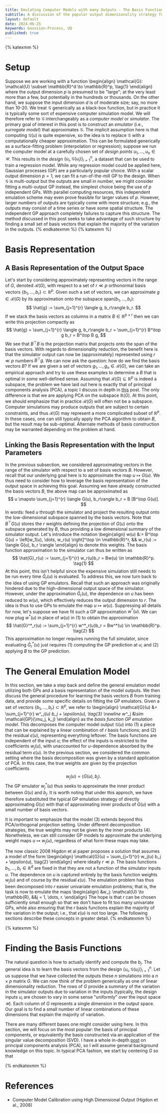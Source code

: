 ```yaml
---
title: Emulating Computer Models with many Outputs - The Basis Function Approach
subtitle: A discussion of the popular output dimensionality strategy for emulating multi-output functions.
layout: default
date: 2024-06-25
keywords: Gaussian-Process, UQ
published: true
---
```


{% katexmm %}
# Setup
Suppose we are working with a function
\begin{align}
\mathcal{G}: \mathcal{U} \subset \mathbb{R}^d \to \mathbb{R}^p, \tag{1}
\end{align}
where the output dimension $p$ is presumed to be "large"; at the very least
more than a few, but potentially in the hundreds or thousands. On the other
hand, we suppose the input dimension $d$ is of moderate size; say, no more than
10-20. We treat $\mathcal{G}$ generically as a black-box function, but in
practice it is typically some
sort of expensive computer simulation model. We will therefore
refer to $\mathcal{G}$ interchangeably as a *computer model* or *simulator*.
The primary goal of interest
in this post is to construct an *emulator* (i.e., *surrogate model*) that
approximates $\mathcal{G}$. The implicit assumption here is that computing $\mathcal{G}(u)$ is
quite expensive, so the idea is to replace $\mathcal{G}$ with a computationally cheaper
approximation. This can be formulated generically as a surface-fitting problem
(interpolation or regression); suppose
we run the computer model at a carefully chosen set of *design points*
$u_1, \dots, u_n \in \mathcal{U}$. This results in the *design*
$\{u_i, \mathcal{G}(u_i)\}_{i=1}^{n}$, a dataset that can be used to train a regression
model. While any regression model could be applied here, Gaussian processes (GP)
are a particularly popular choice. With a scalar output dimension $p=1$, we can
fit a run-of-the-mill GP to the design. When $\mathcal{G}$ is multi-output but the outputs
are small in number, we might consider fitting a multi-output GP instead, the
simplest choice being the use of $p$ independent GPs. With parallel computing
resources, this independent emulation scheme may even prove feasible for larger values
of $p$. However, larger numbers of outputs are typically come with more
structure; e.g., the outputs may consist of a time series or have some spatial
structure. The independent GP approach completely failures to capture this
structure. The method discussed in this post seeks to take advantage of such
structure by finding a small set of basis vectors that explain the majority of
the variation in the outputs.
{% endkatexmm %}
{% katexmm %}

# Basis Representation

## A Basis Representation of the Output Space
Let's start by considering approximately representing vectors in the range of $G$,
denoted $\mathcal{R}(G)$, with respect to a set of $r \ll p$ orthonormal basis vectors
$\{b_1, \dots, b_r\} \subset \mathbb{R}^p$. Given such a set of vectors, we can
approximate $g \in \mathcal{R}(G)$ by its approximation onto the subspace
$\text{span}(b_1, \dots, b_r)$:
$$
\hat{g} := \sum_{j=1}^{r} \langle g, b_r\rangle b_r.
$$
If we stack the basis vectors as columns in a matrix $B \in \mathbb{R}^{p \times r}$
then we can write this projection compactly as
$$
\hat{g}
= \sum_{j=1}^{r} \langle g, b_r\rangle b_r
= \sum_{j=1}^{r} B^\top g b_r
= B^\top B g,
$$
We see that $B^\top B$ is the projection matrix that projects onto the span of the
basis vectors. With regards to dimensionality reduction, the benefit here is that
the simulator output can now be (approximately) represented using $r \ll p$ numbers
$B^\top g$. We can now ask the question: how do we find the basis vectors $B$?
If we are given a set of vectors $g_1, \dots, g_n \in \mathcal{R}(G)$, we can take
an empirical approach and try to use these examples to determine a $B$ that is
optimal in some well-defined sense.
Assuming that $\mathcal{R}(G) \subseteq \mathbb{R}^p$ is indeed a subspace, the
problem we have laid out here is exactly that of principal components analysis
(PCA), a topic I discuss in depth in [this](https://arob5.github.io/blog/2023/12/15/PCA/)
post. The only difference is that we are applying PCA on the subspace
$\mathbb{R}(G)$. At this point, we should emphasize that in practice
$\mathcal{R}(G)$ will often not be a subspace. Computer simulations may produce
outputs that are subject to certain constraints, and thus $\mathcal{R}(G)$ may
represent a more complicated subset of $\mathbb{R}^p$. In these cases, one
can still typically apply the PCA algorithm to obtain $B$, but the result may
be sub-optimal. Alternate methods of basis construction may be warranted depending
on the problem at hand.

## Linking the Basis Representation with the Input Parameters
In the previous subsection, we considered approximating vectors in the range of
the simulator with respect to a set of basis vectors $B$. However, recall that our
underlying goal here is to approximate the map $u \mapsto G(u)$. We thus need to
consider how to leverage the basis representation of the output space in achieving
this goal. Assuming we have already constructed the basis vectors $B$, the above
map can be approximated as
$$
u \mapsto \sum_{j=1}^{r} \langle G(u), b_r\rangle b_r = B [B^\top G(u)].
$$
In words: feed $u$ through the simulator and project the resulting output onto
the low-dimensional subspace spanned by the basis vectors. Note that
$B^\top G(u)$ stores the $r$ weights defining the projection of $G(u)$ onto the
subspace generated by $B$, thus providing a low dimensional summary of the
simulator output. Let's introduce the notation
\begin{align}
w(u) &:= B^\top G(u) = \left[w_1(u), \dots, w_r(u) \right]^\top \in \mathbb{R}^r,
&& w_r(u) := \langle G(u), b_r \rangle
\end{align}
to denote this weights. The basis function approximation to the simulator can thus
be written as
$$
\hat{G}_r(u) := \sum_{j=1}^{r} w_r(u)b_r = Bw(u) \in \mathbb{R}^p. \tag{1}
$$
At this point, this
isn't helpful since the expensive simulation still needs to be run every time
$\hat{G}_r(u)$ is evaluated. To address this, we now turn back to the idea of
using GP emulators. Recall that such an approach was originally hindered due to the
high-dimensional output space of the simulator. However, under the approximation
$\hat{G}_r(u)$, the dependence on $u$ has been reduced to $w(u)$, which
effectively reduces the output dimension to $r$. The idea is thus to use GPs
to emulate the map $u \mapsto w(u)$. Suppressing all details for now, let's suppose
we have fit such a GP approximation $w^*(u)$. We can now plug $w^*(u)$ in place of
$w(u)$ in (1) to obtain the approximation
$$
\hat{G}^*_r(u) := \sum_{j=1}^{r} w^*_r(u)b_r = Bw^*(u) \in \mathbb{R}^p. \tag{2}
$$
This approximation no longer requires running the full simulator, since evaluating
$\hat{G}^*_r(u)$ just requires (1) computing the GP prediction at $u$; and
(2) applying $B$ to the GP prediction.

# The General Emulation Model  
In this section, we take a step back and define the general emulation model utilizing
both GPs and a basis representation of the model outputs. We then discuss the general
procedure for learning the basis vectors $B$ from training data, and provide some
specific details on fitting the GP emulators. Given a set of vectors
$\{b_1, \dots, b_r\} \subset \mathbb{R}^{p}$, we refer to
\begin{align}
\mathcal{G}(u) &= \sum_{j=1}^{r} w^*_j(u) b_j + \epsilon(u), \tag{3} \newline
w^*_j &\sim \mathcal{GP}(\mu_j, k_j)
\end{align}
as the *basis function GP emulation model*. This decomposes the computer model
output $\mathcal{G}(u)$ into (1) a piece that can be explained by a linear
combination of $r$ basis functions;
and (2) the residual $\epsilon(u)$, representing everything leftover. The
basis functions are independent of the input $u$; the effect of the inputs
is restricted to the coefficients $w_j(u)$, with unaccounted for $u$-dependence
absorbed by the residual term $\epsilon(u)$. In the previous section, we considered
the common setting where the basis decomposition was given by a standard application
of PCA. In this case, the true weights are given by the projection coefficients  
$$
w_j(u) = \langle G(u), b_j \rangle. \tag{4}
$$
The GP emulator $w^*_j(u)$ thus seeks to approximate the
inner product between $G(u)$ and $b_j$. It is worth noting that under this approch,
we have therefore substituted the typical GP emulation strategy of directly
approximating $G(u)$ with that of approximating inner products of $G(u)$ with a
small number of basis vectors.

It is important to emphasize that the model (3) extends beyond this PCA/orthogonal
projection setting. Under different decomposition strategies, the true weights may
not be given by the inner products (4). Nonetheless, we can still consider
GP models to approximate the underlying weight maps $u \mapsto w_j(u)$, regardless of
what form these maps may take.  


The now classic 2008 Higdon et al paper proposes a solution that assumes a model
of the form
\begin{align}
\mathcal{G}(u) = \sum_{j=1}^{r} w_j(u) b_j + \epsilon(u), \tag{2}
\end{align}
where ideally $r \ll p$.  The basis
functions $b_1, \dots, b_r \in \mathbb{R}^d$ are fixed in that they are not a
function of the simulator inputs $u$. The dependence on $u$ is captured entirely
by the basis function weights $w_j(u)$ and of course by the residual $\epsilon(u)$.
The emulation problem has thus been decomposed into $r$ easier univariate
emulation problems; that is, the task is now to emulate the maps
\begin{align}
&w_j: \mathcal{U} \to \mathbb{R}, &&j = 1, \dots, r.
\end{align}
The hope is that $r$ can be chosen sufficiently small enough so that we don't
have to fit too many univariate GPs, while also ensuring that the $r$ basis
functions explain the majority of the variation in the output; i.e., that
$\epsilon(u)$ is not too large. The following sections describe these concepts
in greater detail.
{% endkatexmm %}

{% katexmm %}
# Finding the Basis Functions
The natural question is how to actually identify and compute the $b_j$. The
general idea is to learn the basis vectors from the design
$\{u_i, \mathcal{G}(u_i)\}_{i=1}^{n}$.
Let us suppose that we have collected the outputs these $n$ simulations into a
$n \times p$ matrix $G$. We can now think of the problem generically as one
of linear dimensionality reduction. The rows of $G$ provide a summary of the
variation in the simulator outputs due to variation in the inputs (typically,
the design inputs $u_i$ are chosen to vary in some sense "uniformly" over the
input space $\mathcal{U}$). Each column of $G$ represents a single dimension
in the output space. Our goal is to find a small number of
linear combinations of these dimensions that explain the majority of variation.

There are many different bases one might consider using here. In this section,
we will focus on the most popular: the basis of principal components,
or equivalently the basis constructed via an application of the singular
value decomposition (SVD). I have a whole in-depth
[post](https://arob5.github.io/blog/2023/12/15/PCA/) on principal components
analysis (PCA), so I will assume general background knowledge on this topic.
In typical PCA fashion, we start by centering $G$ so that

{% endkatexmm %}


# References
- Computer Model Calibration using High Dimensional Output (Higdon et al., 2008)
